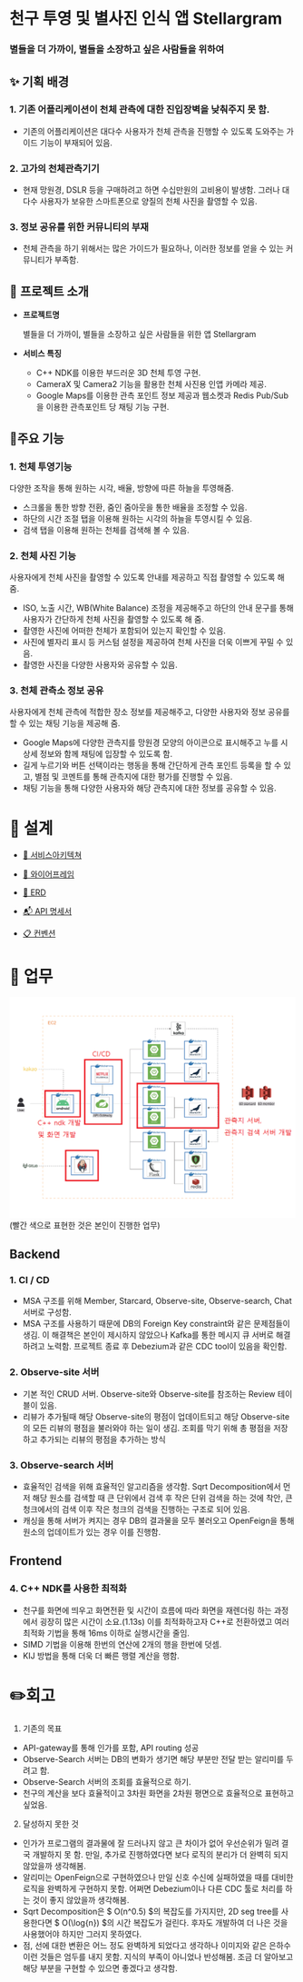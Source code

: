 # 천구 투영 및 별사진 인식 앱 Stellargram

### 별들을 더 가까이, 별들을 소장하고 싶은 사람들을 위하여


## ✨ 기획 배경
### 1. 기존 어플리케이션이 천체 관측에 대한 진입장벽을 낮춰주지 못 함.
- 기존의 어플리케이션은 대다수 사용자가 천체 관측을 진행할 수 있도록 도와주는 가이드 기능이 부재되어 있음.
### 2. 고가의 천체관측기기
- 현재 망원경, DSLR 등을 구매하려고 하면 수십만원의 고비용이 발생함. 그러나 대다수 사용자가 보유한 스마트폰으로 양질의 천체 사진을 촬영할 수 있음. 
### 3. 정보 공유를 위한 커뮤니티의 부재
- 천체 관측을 하기 위해서는 많은 가이드가 필요하나, 이러한 정보를 얻을 수 있는 커뮤니티가 부족함.

## 📆 프로젝트 소개
* **프로젝트명**

  별들을 더 가까이, 별들을 소장하고 싶은 사람들을 위한 앱 Stellargram

* **서비스 특징** 

  * C++ NDK를 이용한 부드러운 3D 천체 투영 구현.
  * CameraX 및 Camera2 기능을 활용한 천체 사진용 인앱 카메라 제공.
  * Google Maps를 이용한 관측 포인트 정보 제공과 웹소켓과 Redis Pub/Sub을 이용한 관측포인트 당 채팅 기능 구현.

## 🙌주요 기능
### 1. 천체 투영기능
다양한 조작을 통해 원하는 시각, 배율, 방향에 따른 하늘을 투영해줌.

- 스크롤을 통한 방향 전환, 줌인 줌아웃을 통한 배율을 조정할 수 있음.
- 하단의 시간 조절 탭을 이용해 원하는 시각의 하늘을 투영시킬 수 있음.
- 검색 탭을 이용해 원하는 천체를 검색해 볼 수 있음. 

### 2. 천체 사진 기능
사용자에게 천체 사진을 촬영할 수 있도록 안내를 제공하고 직접 촬영할 수 있도록 해 줌. 

- ISO, 노출 시간, WB(White Balance) 조정을 제공해주고 하단의 안내 문구를 통해 사용자가 간단하게 천체 사진을 촬영할 수 있도록 해 줌.
- 촬영한 사진에 어떠한 천체가 포함되어 있는지 확인할 수 있음.
- 사진에 별자리 표시 등 커스텀 설정을 제공하여 천체 사진을 더욱 이쁘게 꾸밀 수 있음.
- 촬영한 사진을 다양한 사용자와 공유할 수 있음. 

### 3. 천체 관측소 정보 공유
사용자에게 천체 관측에 적합한 장소 정보를 제공해주고, 다양한 사용자와 정보 공유를 할 수 있는 채팅 기능을 제공해 줌.

- Google Maps에 다양한 관측지를 망원경 모양의 아이콘으로 표시해주고 누를 시 상세 정보와 함께 채팅에 입장할 수 있도록 함.
- 길게 누르기와 버튼 선택이라는 행동을 통해 간단하게 관측 포인트 등록을 할 수 있고, 별점 및 코멘트를 통해 관측지에 대한 평가를 진행할 수 있음. 
- 채팅 기능을 통해 다양한 사용자와 해당 관측지에 대한 정보를 공유할 수 있음. 

# 💁 설계
- [🧱 서비스아키텍쳐](https://potent-light-313.notion.site/60bdd82c4c284937828c88f02d6b705b?pvs=4)
  
- [📱 와이어프레임](https://www.figma.com/file/8HSSYFTxHEk9PhSd8cHjbh/Stellargram?type=design&node-id=0-1&mode=design)
  
- [🎨 ERD](https://potent-light-313.notion.site/ERD-7b2964c873e14f5ca58acee060f8f0a4?pvs=4)
  
- [📬 API 명세서](https://potent-light-313.notion.site/API-10bb1c1e8cbd40e9b7701a2e90bad9d8?pvs=4)
  
- [📋 컨벤션](https://potent-light-313.notion.site/Convention-bdade896368546fe8ae8f57ac4e02a4b?pvs=4)  


# 📡 업무
![img.png](resource/image/System_Architecture.png)
(빨간 색으로 표현한 것은 본인이 진행한 업무)

## Backend

### 1. CI / CD

- MSA 구조를 위해 Member, Starcard, Observe-site, Observe-search, Chat 서버로 구성함. 
- MSA 구조를 사용하기 때문에 DB의 Foreign Key constraint와 같은 문제점들이 생김. 이 해결책은 본인이 제시하지 않았으나 Kafka를 통한 메시지 큐 서버로 해결하려고 노력함. 프로젝트 종료 후 Debezium과 같은 CDC tool이 있음을 확인함. 

### 2. Observe-site 서버

- 기본 적인 CRUD 서버. Observe-site와 Observe-site를 참조하는 Review 테이블이 있음. 
- 리뷰가 추가될때 해당 Observe-site의 평점이 업데이트되고 해당 Observe-site의 모든 리뷰의 평점을 불러와야 하는 일이 생김. 조회를 막기 위해 총 평점을 저장하고 추가되는 리뷰의 평점을 추가하는 방식

### 3. Observe-search 서버

- 효율적인 검색을 위해 효율적인 알고리즘을 생각함. Sqrt Decomposition에서 먼저 해당 원소를 검색할 때 큰 단위에서 검색 후 작은 단위 검색을 하는 것에 착안, 큰 청크에서의 검색 이후 작은 청크의 검색을 진행하는 구조로 되어 있음. 
- 캐싱을 통해 서버가 켜지는 경우 DB의 결과물을 모두 불러오고 OpenFeign을 통해 원소의 업데이트가 있는 경우 이를 진행함. 

## Frontend

### 4. C++ NDK를 사용한 최적화

- 천구를 화면에 띄우고 화면전환 및 시간이 흐름에 따라 화면을 재렌더링 하는 과정에서 굉장히 많은 시간이 소요.(1.13s) 이를 최적화하고자 C++로 전환하였고 여러 최적화 기법을 통해 16ms 이하로 실행시간을 줄임. 
- SIMD 기법을 이용해 한번의 연산에 2개의 행을 한번에 덧셈.
- KIJ 방법을 통해 더욱 더 빠른 행렬 계산을 행함. 


# ✏️회고

1. 기존의 목표

- API-gateway를 통해 인가를 포함, API routing 성공
- Observe-Search 서버는 DB의 변화가 생기면 해당 부분만 전달 받는 알리미를 두려고 함.
- Observe-Search 서버의 조회를 효율적으로 하기.
- 천구의 계산을 보다 효율적이고 3차원 화면을 2차원 평면으로 효율적으로 표현하고 싶었음.


2. 달성하지 못한 것

- 인가가 프로그램의 결과물에 잘 드러나지 않고 큰 차이가 없어 우선순위가 밀려 결국 개발하지 못 함. 만일, 추가로 진행하였다면 보다 로직의 분리가 더 완벽히 되지 않았을까 생각해봄. 
- 알리미는 OpenFeign으로 구현하였으나 만일 신호 수신에 실패하였을 때를 대비한 로직을 완벽하게 구현하지 못함. 어쩌면 Debezium이나 다른 CDC 툴로 처리를 하는 것이 좋지 않았을까 생각해봄. 
- Sqrt Decomposition은 $ O(n^0.5) $의 복잡도를 가지지만, 2D seg tree를 사용한다면 $ O(\log{n}) $의 시간 복잡도가 걸린다. 후자도 개발하여 더 나은 것을 사용했어야 하지만 그러지 못하였다. 
- 점, 선에 대한 변환은 어느 정도 완벽하게 되었다고 생각하나 이미지와 같은 은하수 이런 것들은 엄두를 내지 못함. 지식의 부족이 아니었나 반성해봄. 조금 더 알아보고 해당 부분을 구현할 수 있으면 좋겠다고 생각함. 